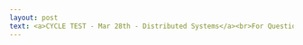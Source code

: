 ```yaml
---
layout: post
text: <a>CYCLE TEST - Mar 28th - Distributed Systems</a><br>For Questions, <a href="https://drive.google.com/open?id=0B4SySGihN1G2ajAwaFhZaGpOYkk">click here!</a>
---
```

